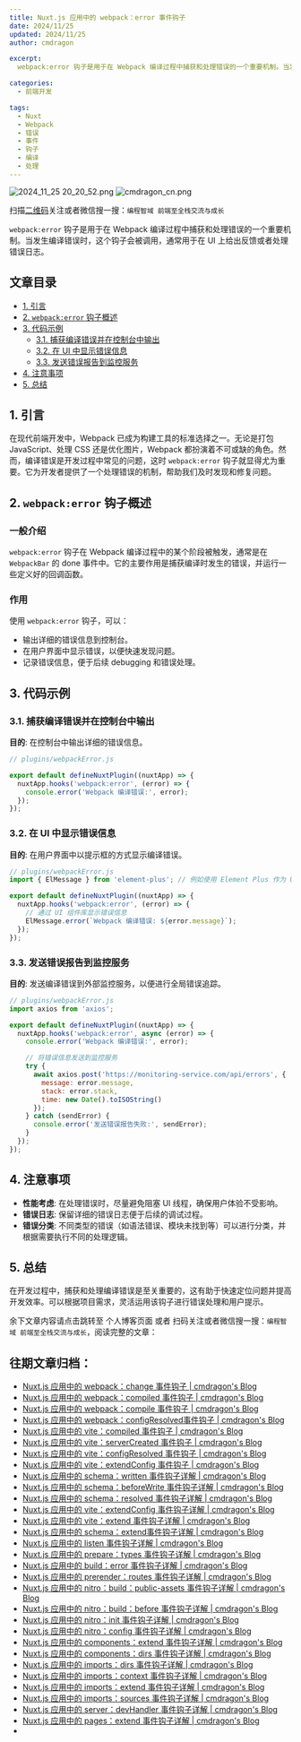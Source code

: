 ```yaml
---
title: Nuxt.js 应用中的 webpack：error 事件钩子
date: 2024/11/25
updated: 2024/11/25
author: cmdragon

excerpt:
  webpack:error 钩子是用于在 Webpack 编译过程中捕获和处理错误的一个重要机制。当发生编译错误时，这个钩子会被调用，通常用于在 UI 上给出反馈或者处理错误日志。

categories:
  - 前端开发

tags:
  - Nuxt
  - Webpack
  - 错误
  - 事件
  - 钩子
  - 编译
  - 处理
---
```


<img src="https://static.cmdragon.cn/blog/images/2024_11_25 20_20_52.png@blog" title="2024_11_25 20_20_52.png" alt="2024_11_25 20_20_52.png"/>

<img src="https://static.cmdragon.cn/blog/images/cmdragon_cn.png" title="cmdragon_cn.png" alt="cmdragon_cn.png"/>


扫描[二维码](https://static.cmdragon.cn/blog/images/cmdragon_cn.png)关注或者微信搜一搜：`编程智域 前端至全栈交流与成长`

`webpack:error` 钩子是用于在 Webpack 编译过程中捕获和处理错误的一个重要机制。当发生编译错误时，这个钩子会被调用，通常用于在 UI 上给出反馈或者处理错误日志。


## 文章目录

- [1. 引言](#1-引言)
- [2. `webpack:error` 钩子概述](#2-webpackerror-钩子概述)
- [3. 代码示例](#3-代码示例)
  - [3.1. 捕获编译错误并在控制台中输出](#31-捕获编译错误并在控制台中输出)
  - [3.2. 在 UI 中显示错误信息](#32-在-ui-中显示错误信息)
  - [3.3. 发送错误报告到监控服务](#33-发送错误报告到监控服务)
- [4. 注意事项](#4-注意事项)
- [5. 总结](#5-总结)

## 1. 引言

在现代前端开发中，Webpack 已成为构建工具的标准选择之一。无论是打包 JavaScript、处理 CSS 还是优化图片，Webpack 都扮演着不可或缺的角色。然而，编译错误是开发过程中常见的问题，这时 `webpack:error` 钩子就显得尤为重要。它为开发者提供了一个处理错误的机制，帮助我们及时发现和修复问题。

## 2. `webpack:error` 钩子概述

### 一般介绍

`webpack:error` 钩子在 Webpack 编译过程中的某个阶段被触发，通常是在 `WebpackBar` 的 done 事件中。它的主要作用是捕获编译时发生的错误，并运行一些定义好的回调函数。

### 作用

使用 `webpack:error` 钩子，可以：
- 输出详细的错误信息到控制台。
- 在用户界面中显示错误，以便快速发现问题。
- 记录错误信息，便于后续 debugging 和错误处理。

## 3. 代码示例

### 3.1. 捕获编译错误并在控制台中输出

**目的**: 在控制台中输出详细的错误信息。

```javascript
// plugins/webpackError.js

export default defineNuxtPlugin((nuxtApp) => {
  nuxtApp.hooks('webpack:error', (error) => {
    console.error('Webpack 编译错误:', error);
  });
});
```

### 3.2. 在 UI 中显示错误信息

**目的**: 在用户界面中以提示框的方式显示编译错误。

```javascript
// plugins/webpackError.js
import { ElMessage } from 'element-plus'; // 例如使用 Element Plus 作为 UI 组件库

export default defineNuxtPlugin((nuxtApp) => {
  nuxtApp.hooks('webpack:error', (error) => {
    // 通过 UI 组件库显示错误信息
    ElMessage.error(`Webpack 编译错误: ${error.message}`);
  });
});
```

### 3.3. 发送错误报告到监控服务

**目的**: 发送编译错误到外部监控服务，以便进行全局错误追踪。

```javascript
// plugins/webpackError.js
import axios from 'axios';

export default defineNuxtPlugin((nuxtApp) => {
  nuxtApp.hooks('webpack:error', async (error) => {
    console.error('Webpack 编译错误:', error);

    // 将错误信息发送到监控服务
    try {
      await axios.post('https://monitoring-service.com/api/errors', {
        message: error.message,
        stack: error.stack,
        time: new Date().toISOString()
      });
    } catch (sendError) {
      console.error('发送错误报告失败:', sendError);
    }
  });
});
```

## 4. 注意事项

- **性能考虑**: 在处理错误时，尽量避免阻塞 UI 线程，确保用户体验不受影响。
- **错误日志**: 保留详细的错误日志便于后续的调试过程。
- **错误分类**: 不同类型的错误（如语法错误、模块未找到等）可以进行分类，并根据需要执行不同的处理逻辑。

## 5. 总结

在开发过程中，捕获和处理编译错误是至关重要的，这有助于快速定位问题并提高开发效率。可以根据项目需求，灵活运用该钩子进行错误处理和用户提示。

余下文章内容请点击跳转至 个人博客页面 或者 扫码关注或者微信搜一搜：`编程智域 前端至全栈交流与成长`，阅读完整的文章：

## 往期文章归档：

- [Nuxt.js 应用中的 webpack：change 事件钩子 | cmdragon's Blog](https://blog.cmdragon.cn/posts/43a57e843f48/)
- [Nuxt.js 应用中的 webpack：compiled 事件钩子 | cmdragon's Blog](https://blog.cmdragon.cn/posts/0b6ec5ce3d59/)
- [Nuxt.js 应用中的 webpack：compile 事件钩子 | cmdragon's Blog](https://blog.cmdragon.cn/posts/7336c7f0809e/)
- [Nuxt.js 应用中的 webpack：configResolved事件钩子 | cmdragon's Blog](https://blog.cmdragon.cn/posts/afe62aeeaf6f/)
- [Nuxt.js 应用中的 vite：compiled 事件钩子 | cmdragon's Blog](https://blog.cmdragon.cn/posts/973541933f38/)
- [Nuxt.js 应用中的 vite：serverCreated 事件钩子 | cmdragon's Blog](https://blog.cmdragon.cn/posts/ab7710befd8e/)
- [Nuxt.js 应用中的 vite：configResolved 事件钩子 | cmdragon's Blog](https://blog.cmdragon.cn/posts/1266785cead8/)
- [Nuxt.js 应用中的 vite：extendConfig 事件钩子 | cmdragon's Blog](https://blog.cmdragon.cn/posts/e1ea2c9a1566/)
- [Nuxt.js 应用中的 schema：written 事件钩子详解 | cmdragon's Blog](https://blog.cmdragon.cn/posts/11121d82a55c/)
- [Nuxt.js 应用中的 schema：beforeWrite 事件钩子详解 | cmdragon's Blog](https://blog.cmdragon.cn/posts/14f648e6cb9f/)
- [Nuxt.js 应用中的 schema：resolved 事件钩子详解 | cmdragon's Blog](https://blog.cmdragon.cn/posts/c343331f3f06/)
- [Nuxt.js 应用中的 vite：extendConfig 事件钩子详解 | cmdragon's Blog](https://blog.cmdragon.cn/posts/5ea147f7e6ee/)
- [Nuxt.js 应用中的 vite：extend 事件钩子详解 | cmdragon's Blog](https://blog.cmdragon.cn/posts/76f8905ddea2/)
- [Nuxt.js 应用中的 schema：extend事件钩子详解 | cmdragon's Blog](https://blog.cmdragon.cn/posts/271e7f413d3a/)
- [Nuxt.js 应用中的 listen 事件钩子详解 | cmdragon's Blog](https://blog.cmdragon.cn/posts/bfdfe1fbb4cc/)
- [Nuxt.js 应用中的 prepare：types 事件钩子详解 | cmdragon's Blog](https://blog.cmdragon.cn/posts/a893a1ffa34a/)
- [Nuxt.js 应用中的 build：error 事件钩子详解 | cmdragon's Blog](https://blog.cmdragon.cn/posts/6ea046edf756/)
- [Nuxt.js 应用中的 prerender：routes 事件钩子详解 | cmdragon's Blog](https://blog.cmdragon.cn/posts/925363b7ba91/)
- [Nuxt.js 应用中的 nitro：build：public-assets 事件钩子详解 | cmdragon's Blog](https://blog.cmdragon.cn/posts/e3ab63fec9ce/)
- [Nuxt.js 应用中的 nitro：build：before 事件钩子详解 | cmdragon's Blog](https://blog.cmdragon.cn/posts/1c70713c402c/)
- [Nuxt.js 应用中的 nitro：init 事件钩子详解 | cmdragon's Blog](https://blog.cmdragon.cn/posts/8122bb43e5c6/)
- [Nuxt.js 应用中的 nitro：config 事件钩子详解 | cmdragon's Blog](https://blog.cmdragon.cn/posts/61ef115005d4/)
- [Nuxt.js 应用中的 components：extend 事件钩子详解 | cmdragon's Blog](https://blog.cmdragon.cn/posts/f1df4f41c9a9/)
- [Nuxt.js 应用中的 components：dirs 事件钩子详解 | cmdragon's Blog](https://blog.cmdragon.cn/posts/0f896139298c/)
- [Nuxt.js 应用中的 imports：dirs 事件钩子详解 | cmdragon's Blog](https://blog.cmdragon.cn/posts/ddb970c3c508/)
- [Nuxt.js 应用中的 imports：context 事件钩子详解 | cmdragon's Blog](https://blog.cmdragon.cn/posts/95d21c3b16f6/)
- [Nuxt.js 应用中的 imports：extend 事件钩子详解 | cmdragon's Blog](https://blog.cmdragon.cn/posts/002d9daf4c46/)
- [Nuxt.js 应用中的 imports：sources 事件钩子详解 | cmdragon's Blog](https://blog.cmdragon.cn/posts/f4858dcadca1/)
- [Nuxt.js 应用中的 server：devHandler 事件钩子详解 | cmdragon's Blog](https://blog.cmdragon.cn/posts/801ed4ce0612/)
- [Nuxt.js 应用中的 pages：extend 事件钩子详解 | cmdragon's Blog](https://blog.cmdragon.cn/posts/83af28e7c789/)
-


